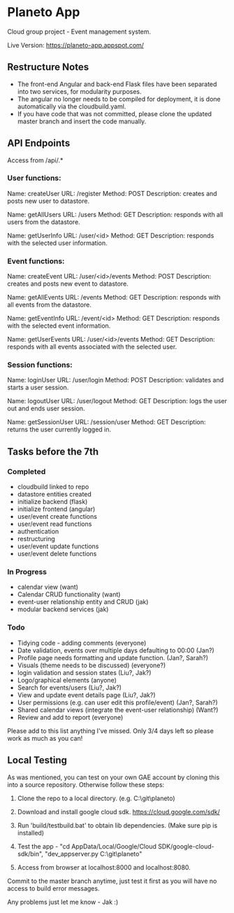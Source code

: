 # Planeto App

Cloud group project - Event management system.

Live Version: https://planeto-app.appspot.com/

## Restructure Notes

- The front-end Angular and back-end Flask files have been separated into two services, for modularity purposes.
- The angular no longer needs to be compiled for deployment, it is done automatically via the cloudbuild.yaml.
- If you have code that was not committed, please clone the updated master branch and insert the code manually.


## API Endpoints

Access from /api/.*

### User functions:

Name: createUser
URL: /register
Method: POST
Description: creates and posts new user to datastore.

Name: getAllUsers
URL: /users
Method: GET
Description: responds with all users from the datastore.


Name: getUserInfo
URL: /user/\<id>
Method: GET
Description: responds with the selected user information.

### Event functions:

Name: createEvent
URL: /user/\<id>/events
Method: POST
Description: creates and posts new event to datastore.


Name: getAllEvents
URL: /events
Method: GET
Description: responds with all events from the datastore.


Name: getEventInfo
URL: /event/\<id>
Method: GET
Description: responds with the selected event information.


Name: getUserEvents
URL: /user/\<id>/events
Method: GET
Description: responds with all events associated with the selected user.

### Session functions:

Name: loginUser
URL: /user/login
Method: POST
Description: validates and starts a user session.

Name: logoutUser
URL: /user/logout
Method: GET
Description: logs the user out and ends user session.


Name: getSessionUser
URL: /session/user
Method: GET
Description: returns the user currently logged in.

## Tasks before the 7th

### Completed

- cloudbuild linked to repo
- datastore entities created
- initialize backend (flask)
- initialize frontend (angular)
- user/event create functions
- user/event read functions
- authentication
- restructuring
- user/event update functions
- user/event delete functions 

### In Progress
- calendar view (want)
- Calendar CRUD functionality (want)
- event-user relationship entity and CRUD (jak)
- modular backend services (jak)

### Todo
- Tidying code - adding comments (everyone)
- Date validation, events over multiple days defaulting to 00:00 (Jan?)
- Profile page needs formatting and update function. (Jan?, Sarah?)
- Visuals (theme needs to be discussed) (everyone?)
- login validation and session states (Liu?, Jak?)
- Logo/graphical elements (anyone)
- Search for events/users (Liu?, Jak?)
- View and update event details page (Liu?, Jak?)
- User permissions (e.g. can user edit this profile/event) (Jan?, Sarah?)
- Shared calendar views (integrate the event-user relationship) (Want?)
- Review and add to report (everyone)


Please add to this list anything I've missed. Only 3/4 days left so please work as much as you can!

## Local Testing

As was mentioned, you can test on your own GAE account by cloning this into a source repository. Otherwise follow these steps:

1. Clone the repo to a local directory. (e.g. C:\\git\\planeto)

2. Download and install google cloud sdk. https://cloud.google.com/sdk/

3. Run 'build/testbuild.bat' to obtain lib dependencies. (Make sure pip is installed)

4. Test the app - "cd AppData/Local/Google/Cloud SDK/google-cloud-sdk/bin", "dev_appserver.py C:\\git\\planeto"

5. Access from browser at localhost:8000 and localhost:8080.

Commit to the master branch anytime, just test it first as you will have no access to build error messages.

Any problems just let me know - Jak :)
